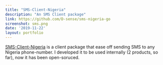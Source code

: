 ```yaml
---
title: "SMS-Client-Nigeria"
description: "An SMS Client package"
link: https://github.com/D-sense/sms-nigeria-go
screenshot: sms.png
date: '2019-11-22'
layout: portfolio
---
```


[SMS-Client-Nigeria](https://github.com/D-sense/sms-nigeria-go) is a client package that ease off sending SMS to any Nigeria phone-number. I developed it to be used internally (2 products, so far), now it has been open-soruced.